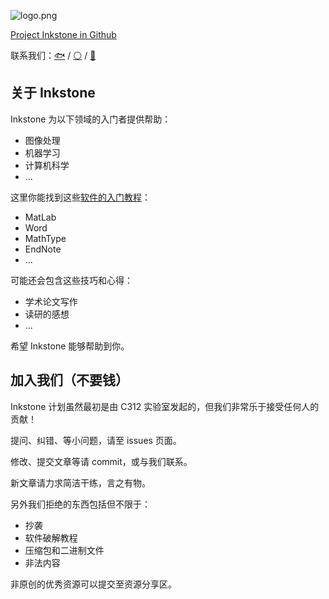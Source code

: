 ![logo.png](https://i.loli.net/2017/12/09/5a2b95a1c47af.png)

[Project Inkstone in Github](https://github.com/project-inkstone/project-inkstone) 

联系我们：[🐟](https://github.com/tyusr) / [⚪](https://github.com/Da-Yuan) /  [🍉](https://github.com/Watermelon-Chen)



## 关于 Inkstone

Inkstone 为以下领域的入门者提供帮助：

* 图像处理
* 机器学习
* 计算机科学
* ...

这里你能找到这些[软件的入门教程](software-tutorial/index.md)：

* MatLab
* Word
* MathType
* EndNote
* ...

可能还会包含这些技巧和心得：

* 学术论文写作
* 读研的感想
* ...

希望 Inkstone 能够帮助到你。



## 加入我们（不要钱）

Inkstone 计划虽然最初是由 C312 实验室发起的，但我们非常乐于接受任何人的贡献！

提问、纠错、等小问题，请至 issues 页面。

修改、提交文章等请 commit，或与我们联系。

新文章请力求简洁干练，言之有物。

另外我们拒绝的东西包括但不限于：

* 抄袭
* 软件破解教程
* 压缩包和二进制文件
* 非法内容

非原创的优秀资源可以提交至资源分享区。
